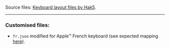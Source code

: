 
Source files: [Keyboard layout files by Hak5](https://github.com/hak5/bashbunny-payloads/tree/master/languages).

---

### Customised files:

- `fr.json` modified for Apple™ French keyboard (see expected mapping [here](https://github.com/th3m1s-42/Ducky-Scripts/blob/main/pictures/screenshot001.png)).
